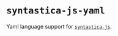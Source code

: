 # `syntastica-js-yaml`

Yaml language support for [`syntastica-js`](https://www.npmjs.com/package/@syntastica/core).
